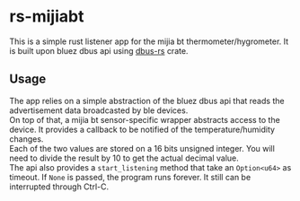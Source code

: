 # rs-mijiabt
This is a simple rust listener app for the mijia bt thermometer/hygrometer.
It is built upon bluez dbus api using [dbus-rs](https://github.com/diwic/dbus-rs) crate.

## Usage
The app relies on a simple abstraction of the bluez dbus api that reads the advertisement data broadcasted by ble devices.  
On top of that, a mijia bt sensor-specific wrapper abstracts access to the device. It provides a callback to be notified of the temperature/humidity changes.  
Each of the two values are stored on a 16 bits unsigned integer. You will need to divide the result by 10 to get the actual decimal value.  
The api also provides a `start_listening` method that take an `Option<u64>` as timeout. If `None` is passed, the program runs forever. It still can be interrupted through Ctrl-C.
